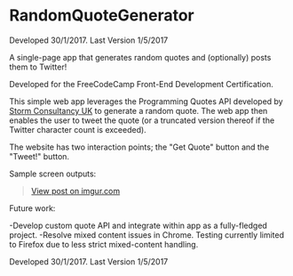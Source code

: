 # RandomQuoteGenerator
Developed 30/1/2017. Last Version 1/5/2017

A single-page app that generates random quotes and (optionally) posts them to Twitter!

Developed for the FreeCodeCamp Front-End Development Certification.

This simple web app leverages the Programming Quotes API developed by <a href="http://quotes.stormconsultancy.co.uk/">Storm Consultancy UK</a> to generate a random quote. The web app then enables the user to tweet the quote (or a truncated version thereof if the Twitter character count is exceeded).

The website has two interaction points; the "Get Quote" button and the "Tweet!" button.

Sample screen outputs:

<blockquote class="imgur-embed-pub" lang="en" data-id="FqpIr6U"><a href="//imgur.com/FqpIr6U">View post on imgur.com</a></blockquote><script async src="//s.imgur.com/min/embed.js" charset="utf-8"></script>

Future work:

-Develop custom quote API and integrate within app as a fully-fledged project.
-Resolve mixed content issues in Chrome. Testing currently limited to Firefox due to less strict mixed-content handling.

Developed 30/1/2017. Last Version 1/5/2017

